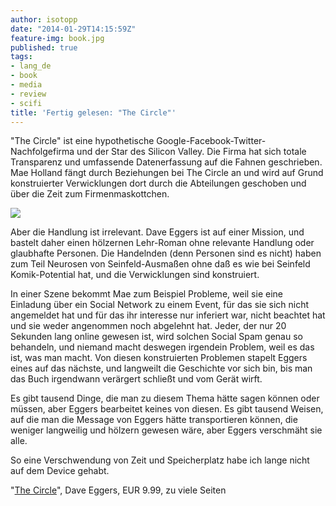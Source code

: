 ```yaml
---
author: isotopp
date: "2014-01-29T14:15:59Z"
feature-img: book.jpg
published: true
tags:
- lang_de
- book
- media
- review
- scifi
title: 'Fertig gelesen: "The Circle"'
---
```

"The Circle" ist eine hypothetische Google-Facebook-Twitter-Nachfolgefirma und der Star des Silicon Valley. Die Firma hat sich totale Transparenz und umfassende Datenerfassung auf die Fahnen geschrieben. Mae Holland fängt durch Beziehungen bei The Circle an und wird auf Grund konstruierter Verwicklungen dort durch die Abteilungen geschoben und über die Zeit zum Firmenmaskottchen.

[![](https://blog.koehntopp.info/uploads/2014/01/circle.png)](http://www.amazon.de/Circle-Dave-Eggers-ebook/dp/B00EGMQIJ0)

Aber die Handlung ist irrelevant. Dave Eggers ist auf einer Mission, und bastelt daher einen hölzernen Lehr-Roman ohne relevante Handlung oder glaubhafte Personen. Die Handelnden (denn Personen sind es nicht) haben zum Teil Neurosen von Seinfeld-Ausmaßen ohne daß es wie bei Seinfeld Komik-Potential hat, und die Verwicklungen sind konstruiert.

In einer Szene bekommt Mae zum Beispiel Probleme, weil sie eine Einladung über ein Social Network zu einem Event, für das sie sich nicht angemeldet hat und für das ihr interesse nur inferiert war, nicht beachtet hat und sie weder angenommen noch abgelehnt hat. Jeder, der nur 20 Sekunden lang online gewesen ist, wird solchen Social Spam genau so behandeln, und niemand macht deswegen irgendein Problem, weil es das ist, was man macht. Von diesen konstruierten Problemen stapelt Eggers eines auf das nächste, und langweilt die Geschichte vor sich bin, bis man das Buch irgendwann verärgert schließt und vom Gerät wirft.

Es gibt tausend Dinge, die man zu diesem Thema hätte sagen können oder müssen, aber Eggers bearbeitet keines von diesen. Es gibt tausend Weisen, auf die man die Message von Eggers hätte transportieren können, die weniger langweilig und hölzern gewesen wäre, aber Eggers verschmäht sie alle.

So eine Verschwendung von Zeit und Speicherplatz habe ich lange nicht auf dem Device gehabt.

"[The Circle](http://www.amazon.de/Circle-Dave-Eggers-ebook/dp/B00EGMQIJ0)", Dave Eggers, EUR 9.99, zu viele Seiten
